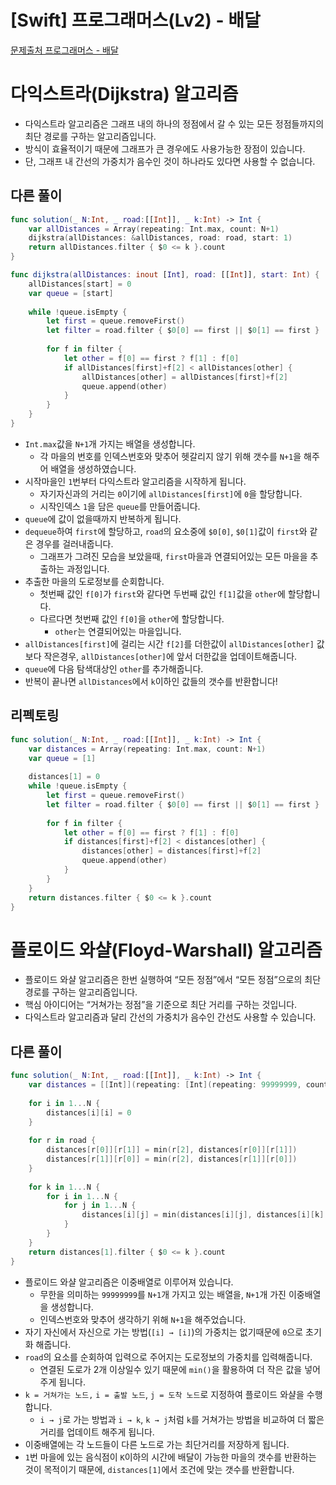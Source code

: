 # [Swift] 프로그래머스(Lv2) - 배달

[문제출처 프로그래머스 - 배달](https://school.programmers.co.kr/learn/courses/30/lessons/12978)

# 다익스트라(Dijkstra) 알고리즘

- 다익스트라 알고리즘은 그래프 내의 하나의 정점에서 갈 수 있는 모든 정점들까지의 최단 경로를 구하는 알고리즘입니다.
- 방식이 효율적이기 때문에 그래프가 큰 경우에도 사용가능한 장점이 있습니다.
- 단, 그래프 내 간선의 가중치가 음수인 것이 하나라도 있다면 사용할 수 없습니다.

## 다른 풀이

```swift
func solution(_ N:Int, _ road:[[Int]], _ k:Int) -> Int {
    var allDistances = Array(repeating: Int.max, count: N+1)
    dijkstra(allDistances: &allDistances, road: road, start: 1)
    return allDistances.filter { $0 <= k }.count
}

func dijkstra(allDistances: inout [Int], road: [[Int]], start: Int) {
    allDistances[start] = 0
    var queue = [start]
    
    while !queue.isEmpty {
        let first = queue.removeFirst()
        let filter = road.filter { $0[0] == first || $0[1] == first }
        
        for f in filter {
            let other = f[0] == first ? f[1] : f[0]
            if allDistances[first]+f[2] < allDistances[other] {
                allDistances[other] = allDistances[first]+f[2]
                queue.append(other)
            }
        }
    }
}
```

- `Int.max`값을 `N+1`개 가지는 배열을 생성합니다.
    - 각 마을의 번호를 인덱스번호와 맞추어 헷갈리지 않기 위해 갯수를 `N+1`을 해주어 배열을 생성하였습니다.
- 시작마을인 `1`번부터 다익스트라 알고리즘을 시작하게 됩니다.
    - 자기자신과의 거리는 `0`이기에 `allDistances[first]`에 `0`을 할당합니다.
    - 시작인덱스 `1`을 담은 `queue`를 만들어줍니다.
- `queue`에 값이 없을때까지 반복하게 됩니다.
- `dequeue`하여 `first`에 할당하고, `road`의 요소중에 `$0[0]`, `$0[1]`값이 `first`와 같은 경우를 걸러내줍니다.
    - 그래프가 그려진 모습을 보았을때, `first`마을과 연결되어있는 모든 마을을 추출하는 과정입니다.
- 추출한 마을의 도로정보를 순회합니다.
    - 첫번째 값인 `f[0]`가 `first`와 같다면 두번째 값인 `f[1]`값을 `other`에 할당합니다.
    - 다르다면 첫번째 값인 `f[0]`을 `other`에 할당합니다.
        - `other`는 연결되어있는 마을입니다.
- `allDistances[first]`에 걸리는 시간 `f[2]`를 더한값이 `allDistances[other]` 값보다 작은경우, `allDistances[other]`에 앞서 더한값을 업데이트해줍니다.
- `queue`에 다음 탐색대상인 `other`를 추가해줍니다.
- 반복이 끝나면 `allDistances`에서 `k`이하인 값들의 갯수를 반환합니다!

## 리펙토링

```swift
func solution(_ N:Int, _ road:[[Int]], _ k:Int) -> Int {
    var distances = Array(repeating: Int.max, count: N+1)
    var queue = [1]
    
    distances[1] = 0
    while !queue.isEmpty {
        let first = queue.removeFirst()
        let filter = road.filter { $0[0] == first || $0[1] == first }
        
        for f in filter {
            let other = f[0] == first ? f[1] : f[0]
            if distances[first]+f[2] < distances[other] {
                distances[other] = distances[first]+f[2]
                queue.append(other)
            }
        }
    }
    return distances.filter { $0 <= k }.count
}
```

# 플로이드 와샬(Floyd-Warshall) 알고리즘

- 플로이드 와샬 알고리즘은 한번 실행하여 “모든 정점”에서 “모든 정점”으로의 최단 경로를 구하는 알고리즘입니다.
- 핵심 아이디어는 “거쳐가는 정점”을 기준으로 최단 거리를 구하는 것입니다.
- 다익스트라 알고리즘과 달리 간선의 가중치가 음수인 간선도 사용할 수 있습니다.

## 다른 풀이

```swift
func solution(_ N:Int, _ road:[[Int]], _ k:Int) -> Int {
    var distances = [[Int]](repeating: [Int](repeating: 99999999, count: N+1), count: N+1)
    
    for i in 1...N {
        distances[i][i] = 0
    }
    
    for r in road {
        distances[r[0]][r[1]] = min(r[2], distances[r[0]][r[1]])
        distances[r[1]][r[0]] = min(r[2], distances[r[1]][r[0]])
    }
    
    for k in 1...N {
        for i in 1...N {
            for j in 1...N {
                distances[i][j] = min(distances[i][j], distances[i][k] + distances[k][j])
            }
        }
    }
    return distances[1].filter { $0 <= k }.count
}
```

- 플로이드 와샬 알고리즘은 이중배열로 이루어져 있습니다.
    - 무한을 의미하는 `99999999`를 `N+1`개 가지고 있는 배열을, `N+1`개 가진 이중배열을 생성합니다.
    - 인덱스번호와 맞추어 생각하기 위해 `N+1`을 해주었습니다.
- 자기 자신에서 자신으로 가는 방법(`[i] → [i]`)의 가중치는 없기때문에 `0`으로 초기화 해줍니다.
- `road`의 요소를 순회하여 입력으로 주어지는 도로정보의 가중치를 입력해줍니다.
    - 연결된 도로가 2개 이상일수 있기 때문에 `min()`을 활용하여 더 작은 값을 넣어주게 됩니다.
- `k = 거쳐가는 노드,` `i = 출발 노드`, `j = 도착 노드`로 지정하여 플로이드 와샬을 수행합니다.
    - `i → j`로 가는 방법과 `i → k`, `k → j`처럼 `k`를 거쳐가는 방법을 비교하여 더 짧은 거리를 업데이트 해주게 됩니다.
- 이중배열에는 각 노드들이 다른 노드로 가는 최단거리를 저장하게 됩니다.
- `1`번 마을에 있는 음식점이 `K`이하의 시간에 배달이 가능한 마을의 갯수를 반환하는 것이 목적이기 때문에, `distances[1]`에서 조건에 맞는 갯수를 반환합니다.
